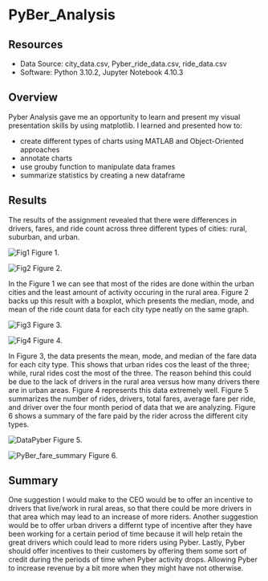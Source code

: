 # PyBer_Analysis

## Resources
- Data Source: city_data.csv, Pyber_ride_data.csv, ride_data.csv
- Software: Python 3.10.2, Jupyter Notebook 4.10.3

## Overview
Pyber Analysis gave me an opportunity to learn and present my visual presentation skills by using matplotlib. I learned and presented how to:
- create different types of charts using MATLAB and Object-Oriented approaches
- annotate charts
- use grouby function to manipulate data frames
- summarize statistics by creating a new dataframe

## Results
The results of the assignment revealed that there were differences in drivers, fares, and ride count across three different types of cities: rural, suburban, and urban. 

![Fig1](https://user-images.githubusercontent.com/98374315/160522140-04147034-7a1c-42ad-8c32-35b52e501d38.png)
Figure 1.

![Fig2](https://user-images.githubusercontent.com/98374315/160522163-0d6c4071-b284-41b0-9241-e1a6fcb0b595.png)
Figure 2.

In the Figure 1 we can see that most of the rides are done within the urban cities and the least amount of activity occuring in the rural area. Figure 2 backs up this result with a boxplot, which presents the median, mode, and mean of the ride count data for each city type neatly on the same graph. 

![Fig3](https://user-images.githubusercontent.com/98374315/160522189-1d030c33-a333-487e-8fc5-f29fb1ae3da0.png)
Figure 3.

![Fig4](https://user-images.githubusercontent.com/98374315/160522253-0265134a-0a59-4356-9f2b-ed30806ec721.png)
Figure 4.

In Figure 3, the data presents the mean, mode, and median of the fare data for each city type. This shows that urban rides cos the least of the three; while, rural rides cost the most of the three. The reason behind this could be due to the lack of drivers in the rural area versus how many drivers there are in urban areas. Figure 4 represents this data extremely well. Figure 5 summarizes the number of rides, drivers, total fares, average fare per ride, and driver over the four month period of data that we are analyzing. Figure 6 shows a summary of the fare paid by the rider across the different city types.

![DataPyber](https://user-images.githubusercontent.com/98374315/160522383-668d34f6-2ee4-4a1f-bd40-5ec9b38795f1.PNG)
Figure 5.

![PyBer_fare_summary](https://user-images.githubusercontent.com/98374315/160522403-23119952-5443-415f-a709-b3327d68925a.png)
Figure 6.

## Summary
One suggestion I would make to the CEO would be to offer an incentive to drivers that live/work in rural areas, so that there could be more drivers in that area which may lead to an increase of more riders. Another suggestion would be to offer urban drivers a differnt type of incentive after they have been working for a certain period of time because it will help retain the great drivers which could lead to more riders using Pyber. Lastly, Pyber should offer incentives to their customers by offering them some sort of credit during the periods of time when Pyber activity drops. Allowing Pyber to increase revenue by a bit more when they might have not otherwise.  
